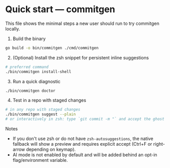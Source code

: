 # Quick start — commitgen

This file shows the minimal steps a new user should run to try commitgen locally.

1. Build the binary

```bash
go build -o bin/commitgen ./cmd/commitgen
```

2. (Optional) Install the zsh snippet for persistent inline suggestions

```bash
# preferred command
./bin/commitgen install-shell
```

3. Run a quick diagnostic

```bash
./bin/commitgen doctor
```

4. Test in a repo with staged changes

```bash
# in any repo with staged changes
./bin/commitgen suggest --plain
# or interactively in zsh: type `git commit -m "` and accept the ghost text
```

Notes

- If you don't use zsh or do not have `zsh-autosuggestions`, the native fallback will show a preview and requires explicit accept (Ctrl+F or right-arrow depending on keymap).
- AI mode is not enabled by default and will be added behind an opt-in flag/environment variable.
